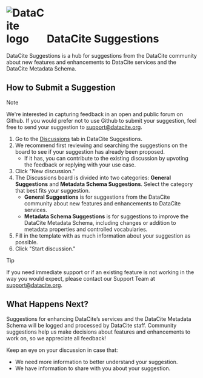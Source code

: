 # <img src="https://camo.githubusercontent.com/2bc643228dd0fda4703986d3a364bd2cac7f2cc2ba84b1f694c195384e118c20/68747470733a2f2f64617461636974652e6f72672f77702d636f6e74656e742f75706c6f6164732f323032332f30382f44617461436974652d4c6f676f5f7072696d6172792e737667" alt="DataCite logo" data-canonical-src="https://datacite.org/wp-content/uploads/2023/08/DataCite-Logo_primary.svg" style="max-width: 100px;"> DataCite Suggestions
DataCite Suggestions is a hub for suggestions from the DataCite community about new features and enhancements to DataCite services and the DataCite Metadata Schema. 

## How to Submit a Suggestion
> [!NOTE]
> We're interested in capturing feedback in an open and public forum on Github. If you would prefer not to use Github to submit your suggestion, feel free to send your suggestion to support@datacite.org. 

1. Go to the [Discussions](https://github.com/datacite/datacite-suggestions/discussions) tab in DataCite Suggestions. 
2. We recommend first reviewing and searching the suggestions on the board to see if your suggestion has already been proposed.
   - If it has, you can contribute to the existing discussion by upvoting the feedback or replying with your use case. 
4. Click "New discussion." 
5. The Discussions board is divided into two categories: **General Suggestions** and **Metadata Schema Suggestions**. Select the category that best fits your suggestion.
    - **General Suggestions** is for suggestions from the DataCite community about new features and enhancements to DataCite services.
    - **Metadata Schema Suggestions** is for suggestions to improve the DataCite Metadata Schema, including changes or addition to metadata properties and controlled vocabularies.
4. Fill in the template with as much information about your suggestion as possible.
5. Click "Start discussion." 
> [!TIP]
> If you need immediate support or if an existing feature is not working in the way you would expect, please contact our Support Team at [support@datacite.org](mailto:support@datacite.org).

## What Happens Next?
Suggestions for enhancing DataCite’s services and the DataCite Metadata Schema will be logged and processed by DataCite staff. Community suggestions help us make decisions about features and enhancements to work on, so we appreciate all feedback!

Keep an eye on your discussion in case that:
 - We need more information to better understand your suggestion. 
 - We have information to share with you about your suggestion.
